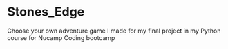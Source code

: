 # Stones_Edge
Choose your own adventure game I made for my final project in my Python course for Nucamp Coding bootcamp